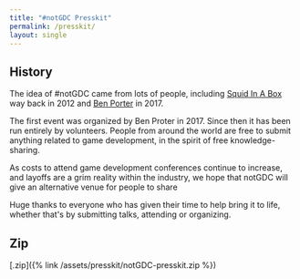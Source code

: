 ```yaml
---
title: "#notGDC Presskit"
permalink: /presskit/
layout: single
---
```


## History

The idea of #notGDC came from lots of people, including [Squid In
A Box](https://twitter.com/squidinabox/status/176983168027598848) way back in 2012 and [Ben
Porter](https://eigenbom.github.io/notgdc2017/) in 2017.

The first event was organized by Ben Proter in 2017. Since then it has been run
entirely by volunteers. People from around the world are free to submit anything
related to game development, in the spirit of free knowledge-sharing.

As costs to attend game development conferences continue to increase, and
layoffs are a grim reality within the industry, we hope that notGDC will
give an alternative venue for people to share

Huge thanks to everyone who has given their time to help bring it to life,
whether that's by submitting talks, attending or organizing.

## Zip

[.zip]({% link /assets/presskit/notGDC-presskit.zip %})
